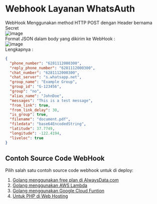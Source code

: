 # Webhook Layanan WhatsAuth
WebHook Menggunakan method HTTP POST dengan Header bernama Secret  
![image](https://github.com/whatsauth/webhook/assets/11188109/7734295e-89bb-4b05-ab05-d2ee0bdb6019)  
Format JSON dalam body yang dikirim ke WebHook :  
![image](https://github.com/whatsauth/webhook/assets/11188109/c6454969-0700-4a33-a3b1-8d97e7ef0b8c)  
Lengkapnya :
```json
{
  "phone_number": "6281112000300",
  "reply_phone_number": "6281112000300",
  "chat_number": "6281112000300",
  "chat_server": "s.whatsapp.net",
  "group_name": "Example Group",
  "group_id": "G-123456",
  "group": "no",
  "alias_name": "JohnDoe",
  "messages": "This is a test message",
  "from_link": true,
  "from_link_delay": 30,
  "is_group": true,
  "filename": "document.pdf",
  "filedata": "base64EncodedString",
  "latitude": 37.7749,
  "longitude": -122.4194,
  "liveloc": true
}
```

## Contoh Source Code WebHook
Pilih salah satu contoh source code webhook untuk di deploy:
1. [Golang menggunakan free plan di AlwaysData.com](https://github.com/gocroot/alwaysdata/)
2. [Golang menggunakan AWS Lambda](https://github.com/gocroot/aws)
3. [Golang menggunakan Google Cloud Funtion](https://github.com/gocroot/gcp)
4. [Untuk PHP di Web Hosting](https://github.com/whatsauth/webhook/tree/main/hosting)


